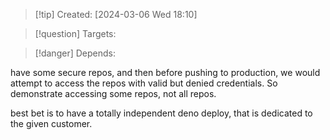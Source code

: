 
>[!tip] Created: [2024-03-06 Wed 18:10]

>[!question] Targets: 

>[!danger] Depends: 

have some secure repos, and then before pushing to production, we would attempt to access the repos with valid but denied credentials.  So demonstrate accessing some repos, not all repos.

best bet is to have a totally independent deno deploy, that is dedicated to the given customer.